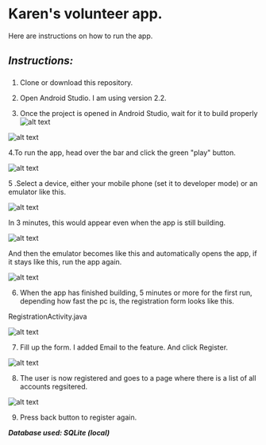 
# Karen's volunteer app. 
Here are instructions on how to run the app.

## *Instructions:*
###
1. Clone or download this repository.

2. Open Android Studio. I am using version 2.2.

3. Once the project is opened in Android Studio, wait for it to build properly 
![alt text](http://i65.tinypic.com/tak18o.jpg)


![alt text](http://i64.tinypic.com/ei61af.jpg)


4.To run the app, head over the bar and click the green "play" button.

 ![alt text](http://i65.tinypic.com/2940ylh.jpg)
 
 
5 .Select a device, either your mobile phone (set it to developer mode) or an emulator like this.

![alt text](http://i65.tinypic.com/2virvit.jpg)

In 3 minutes, this would appear even when the app is still building.

![alt text](http://i63.tinypic.com/2sbpcno.jpg)

And then the emulator becomes like this and automatically opens the app, if it stays like this, run the app again.

![alt text](http://i66.tinypic.com/j7u3va.jpg)

6. When the app has finished building, 5 minutes or more for the first run, depending how fast the pc is, the registration form looks like this.

RegistrationActivity.java

![alt text](http://i63.tinypic.com/2j5cqs2.jpg)


7. Fill up the form. I added Email to the feature. And click Register.

![alt text](http://i68.tinypic.com/2hwzj89.jpg)


8. The user is now registered and goes to a page where there is a list of all accounts regsitered. 

![alt text](http://i67.tinypic.com/k19qoh.jpg)

9. Press back button to register again.

**_Database used: SQLite (local)_**
